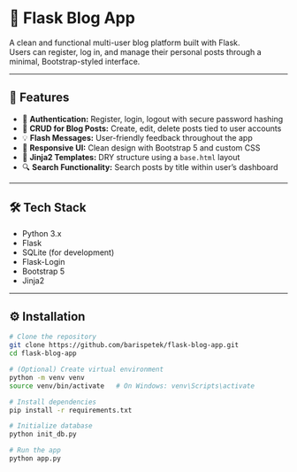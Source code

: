 # 📝 Flask Blog App

A clean and functional multi-user blog platform built with Flask.  
Users can register, log in, and manage their personal posts through a minimal, Bootstrap-styled interface.

---

## 🚀 Features

- 🔐 **Authentication:** Register, login, logout with secure password hashing
- 🧾 **CRUD for Blog Posts:** Create, edit, delete posts tied to user accounts
- 💡 **Flash Messages:** User-friendly feedback throughout the app
- 🎨 **Responsive UI:** Clean design with Bootstrap 5 and custom CSS
- 🧱 **Jinja2 Templates:** DRY structure using a `base.html` layout
- 🔍 **Search Functionality:** Search posts by title within user’s dashboard

---

## 🛠️ Tech Stack

- Python 3.x
- Flask
- SQLite (for development)
- Flask-Login
- Bootstrap 5
- Jinja2

---

## ⚙️ Installation

```bash
# Clone the repository
git clone https://github.com/barispetek/flask-blog-app.git
cd flask-blog-app

# (Optional) Create virtual environment
python -m venv venv
source venv/bin/activate   # On Windows: venv\Scripts\activate

# Install dependencies
pip install -r requirements.txt

# Initialize database
python init_db.py

# Run the app
python app.py
